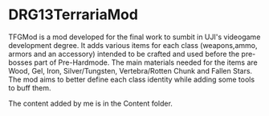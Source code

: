# DRG13TerrariaMod
TFGMod is a mod developed for the final work to sumbit in UJI's videogame development degree.
It adds various items for each class (weapons,ammo, armors and an accessory) intended to be crafted and used before the
pre-bosses part of Pre-Hardmode. The main materials needed for the items are Wood, Gel, Iron, Silver/Tungsten, 
Vertebra/Rotten Chunk and Fallen Stars. The mod aims to better define each class identity while adding some tools to buff them.

The content added by me is in the Content folder.
